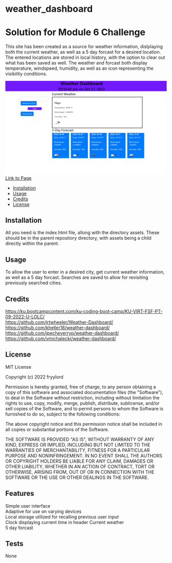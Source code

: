 # weather_dashboard
# Solution for Module 6 Challenge

This site has been created as a source for weather information, dislplaying both the current weather, as well as a 5 day forcast for a desired location.  The entered locations are stored in local history, with the option to clear out what has been saved as well.  The weather and forcast both display temperature, windspeed, humidity, as well as an icon representing the visibility conditions.   


![](./assets/images/Screenshot.jpg)
[Link to Page](https://fryylord.github.io/weather_dashboard/)

- [Installation](#installation)
- [Usage](#usage)
- [Credits](#credits)
- [License](#license)

## Installation

All you need is the index.html file, allong with the directory assets.  These should be in the parent repository directory, with assets being a child directly within the parent.

## Usage

To allow the user to enter in a desired city, get current weather information, as well as a 5 day forcast.  Searches are saved to allow for revisiting previously searched cities.       

## Credits

https://ku.bootcampcontent.com/ku-coding-boot-camp/KU-VIRT-FSF-PT-09-2022-U-LOLC/  
https://github.com/jrtwheeler/Weather-Dashboard/ 
https://github.com/kheller18/weather-dashboard/
https://github.com/jpecheverryp/weather-dashboard/
https://github.com/vmichalecki/weather-dashboard/

## License
 
MIT License

Copyright (c) 2022 fryylord

Permission is hereby granted, free of charge, to any person obtaining a copy
of this software and associated documentation files (the "Software"), to deal
in the Software without restriction, including without limitation the rights
to use, copy, modify, merge, publish, distribute, sublicense, and/or sell
copies of the Software, and to permit persons to whom the Software is
furnished to do so, subject to the following conditions:

The above copyright notice and this permission notice shall be included in all
copies or substantial portions of the Software.

THE SOFTWARE IS PROVIDED "AS IS", WITHOUT WARRANTY OF ANY KIND, EXPRESS OR
IMPLIED, INCLUDING BUT NOT LIMITED TO THE WARRANTIES OF MERCHANTABILITY,
FITNESS FOR A PARTICULAR PURPOSE AND NONINFRINGEMENT. IN NO EVENT SHALL THE
AUTHORS OR COPYRIGHT HOLDERS BE LIABLE FOR ANY CLAIM, DAMAGES OR OTHER
LIABILITY, WHETHER IN AN ACTION OF CONTRACT, TORT OR OTHERWISE, ARISING FROM,
OUT OF OR IN CONNECTION WITH THE SOFTWARE OR THE USE OR OTHER DEALINGS IN THE
SOFTWARE.

## Features

Simple user interface   
Adaptive for use on varying devices   
Local storage utilized for recalling previous user input   
Clock displaying current time in header
Current weather  
5 day forcast  

## Tests

None